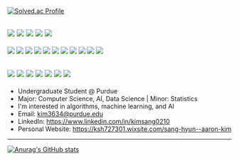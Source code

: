 [![Solved.ac Profile](http://mazassumnida.wtf/api/v2/generate_badge?boj=ilksh)](https://solved.ac/ilksh)

![](https://badges.peiyuan.ch/leetcode/ksh727301/name)
![](https://badges.peiyuan.ch/leetcode/ksh727301/solved)
![](https://badges.peiyuan.ch/leetcode/ksh727301/solved?difficulty=easy)
![](https://badges.peiyuan.ch/leetcode/ksh727301/solved?difficulty=medium)
![](https://badges.peiyuan.ch/leetcode/ksh727301/solved?difficulty=hard)
---
<img src="https://img.shields.io/badge/C++-00599C?style=flat-square&logo=cplusplus&logoColor=white"> <img src="https://img.shields.io/badge/C-A8B9CC?style=flat-square&logo=c&logoColor=white"> <img src="https://img.shields.io/badge/Python-3776AB?style=flat-square&logo=python&logoColor=white"> <img src="https://img.shields.io/badge/Java-007396?style=flat-square&logo=java&logoColor=white"> <img src="https://img.shields.io/badge/Rust-000000?style=flat-square&logo=Rust&logoColor=white"> <img src="https://img.shields.io/badge/R-276DC3?style=flat-square&logo=r&logoColor=white"> <img src="https://img.shields.io/badge/HTML5-E34F26?style=flat-square&logo=html5&logoColor=white">  <img src="https://img.shields.io/badge/Swift-F05138?style=flat-square&logo=swift&logoColor=white"> <img src="https://img.shields.io/badge/JavaScript-F7DF1E?style=flat-square&logo=JavaScript&logoColor=white"> <img src="https://img.shields.io/badge/SQL-4479A1?style=flat-square&logo=SQL&logoColor=white"> <img src="https://img.shields.io/badge/Ruby-CC342D?style=flat-square&logo=Ruby&logoColor=white"> 


<img src="https://img.shields.io/badge/GitHub-181717?style=flat-square&logo=github&logoColor=white"> <img src="https://img.shields.io/badge/Xcode-147EFB?style=flat-square&logo=xcode&logoColor=white"> <img src="https://img.shields.io/badge/PyCharm-000000?style=flat-square&logo=pycharm&logoColor=white">  <img src="https://img.shields.io/badge/IntelliJ IDEA-000000?style=flat-square&logo=intellijidea&logoColor="> <img src="https://img.shields.io/badge/Visual Studio Code-007ACC?style=flat-square&logo=visual studio code&logoColor=white"> <img src="https://img.shields.io/badge/Jupyter-F37626?style=flat-square&logo=jupyter&logoColor=white"> <img src="https://img.shields.io/badge/RStudio-75AADB?style=flat-square&logo=rstudio&logoColor=black">
---
- Undergraduate Student @ Purdue 
- Major: Computer Science, AI, Data Science | Minor: Statistics
- I'm interested in algorithms, machine learning, and AI
- Email: kim3634@purdue.edu
- LinkedIn: https://www.linkedin.com/in/kimsang0210
- Personal Website: https://ksh727301.wixsite.com/sang-hyun--aaron-kim
---
[![Anurag's GitHub stats](https://github-readme-stats-pi-six-91.vercel.app/api?username=ilksh&title_color=6565DE&bg_color=0B173F&text_color=45EDF0&icon_color=C056DF&theme=radical&show_icons=true)](https://github.com/ilksh/github-readme-stats)
<!--
**ilksh/ilksh** is a ✨ _special_ ✨ repository because its `README.md` (this file) appears on your GitHub profile.

